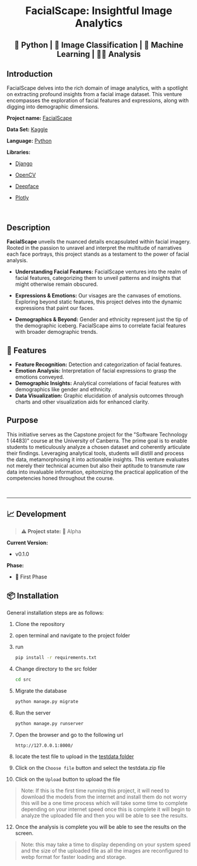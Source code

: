<p align = "center">

<h1 align = "center">FacialScape: Insightful Image Analytics</h1>
<h2 align = "center">🐍 Python | 🤖 Image Classification | 🧠 Machine Learning | 🕵️‍♂️ Analysis </h2>
</p>


## **Introduction**
FacialScape delves into the rich domain of image analytics, with a spotlight on extracting profound insights from a facial image dataset. This venture encompasses the exploration of facial features and expressions, along with digging into demographic dimensions.


**Project name:** [FacialScape](https://github.com/InfinityHack3r/FacialScape/)

**Data Set:** [Kaggle](https://www.kaggle.com/datasets/jessicali9530/lfw-dataset)

**Language:** [Python](https://www.python.org/) 

**Libraries:** 
- [Django](https://www.djangoproject.com/) 

- [OpenCV](https://opencv.org/)

- [Deepface](https://github.com/serengil/deepface)

- [Plotly](https://plotly.com/)

<br>

## **Description**

**FacialScape** unveils the nuanced details encapsulated within facial imagery. Rooted in the passion to unravel and interpret the multitude of narratives each face portrays, this project stands as a testament to the power of facial analysis.

- **Understanding Facial Features:** FacialScape ventures into the realm of facial features, categorizing them to unveil patterns and insights that might otherwise remain obscured.

- **Expressions & Emotions:** Our visages are the canvases of emotions. Exploring beyond static features, this project delves into the dynamic expressions that paint our faces.

- **Demographics & Beyond:** Gender and ethnicity represent just the tip of the demographic iceberg. FacialScape aims to correlate facial features with broader demographic trends.

## 🚀 Features

- **Feature Recognition:** Detection and categorization of facial features.
- **Emotion Analysis:** Interpretation of facial expressions to grasp the emotions conveyed.
- **Demographic Insights:** Analytical correlations of facial features with demographics like gender and ethnicity.
- **Data Visualization:** Graphic elucidation of analysis outcomes through charts and other visualization aids for enhanced clarity.

## Purpose

This initiative serves as the Capstone project for the "Software Technology 1 (4483)" course at the University of Canberra. The prime goal is to enable students to meticulously analyze a chosen dataset and coherently articulate their findings. Leveraging analytical tools, students will distill and process the data, metamorphosing it into actionable insights. This venture evaluates not merely their technical acumen but also their aptitude to transmute raw data into invaluable information, epitomizing the practical application of the competencies honed throughout the course.

<br>

---
## 📈 **Development**

> **⚠️ Project state:**  🚩 Alpha

**Current Version:** 
- v0.1.0

 **Phase:**
 - 🚩 First Phase




## 📦 **Installation**

General installation steps are as follows:

1. Clone the repository
2. open terminal and navigate to the project folder
3. run 
    ```bash
    pip install -r requirements.txt
    ```
4. Change directory to the src folder
    ```bash
    cd src
    ```
6. Migrate the database
    ```bash
    python manage.py migrate
    ```
7. Run the server
    ```bash
    python manage.py runserver
    ```
8. Open the browser and go to the following url
    ```
    http://127.0.0.1:8000/
    ```
9. locate the test file to upload in the [testdata folder](./testData/)

10. Click on the `Choose file` button and select the testdata.zip file

11. Click on the `Upload` button to upload the file

> Note: If this is the first time running this project, it will need to download the models from the internet and install them do not worry this will be a one time process which will take some time to complete depending on your internet speed once this is complete it will begin to analyze the uploaded file and then you will be able to see the results.

12. Once the analysis is complete you will be able to see the results on the screen.

>Note: this may take a time to display depending on your system speed and the size of the uploaded file as all the images are reconfigured to webp format for faster loading and storage.